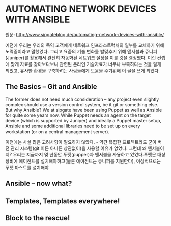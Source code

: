 # AUTOMATING NETWORK DEVICES WITH ANSIBLE

원문: http://www.sipgateblog.de/automating-network-devices-with-ansible/

예전에 우리는 우리의 독익 고객에게 네트워크 인프라스트럭처의 일부를 교체하기 위해 노력중이라고 말했었다. 그리고 요즘의 기술 변화를 발맞추기 위해 앤서블과 쥬니퍼(Juniper)를 활용해서 완전히 자동화된 네트워크 설정을 이룰 것을 결정했다. 이런 컨셉에 맞게 자료를 찾아보다보니 관련된 온라인 기술자료가 너무나 부족하다는 것을 알게 되었고, 유사한 환경을 구축하려는 사람들에게 도움을 주기위해 이 글을 쓰게 되었다.

## The Basics – Git and Ansible
The former does not need much consideration – any project even slightly complex should use a version control system, be it git or something else. But why Ansible? We at sipgate have been using Puppet as well as Ansible for quite some years now. While Puppet needs an agent on the target device (which is supported by Juniper) and ideally a Puppet master setup, Ansible and some additional libraries need to be set up on every workstation (or on a central management server).

이전에는 사실 많은 고려사항이 필요하지 않았다. - 약간 복잡한 프로젝트라도 굳이 버전 관리 시스템(git 이든 아니든 상관없이)을 사용할 이유가 없었다. 그런데 왜 앤서블이지? 우리는 지금까지 몇 년동안 푸펫(pupper)과 앤서블을 사용하고 있었다.푸펫은 대상 장비에 에이전트를 설치해야하고(물론 에이전트는 쥬니퍼를 지원한다), 이상적으로는 푸펫 마스트를 설치해야
## Ansible – now what?
## Templates, Templates everywhere!
## Block to the rescue!
